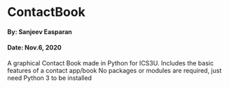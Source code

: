 # ContactBook
#### By: Sanjeev Easparan
#### Date: Nov.6, 2020
A graphical Contact Book made in Python for ICS3U. Includes the basic features of a contact app/book
No packages or modules are required, just need Python 3 to be installed
